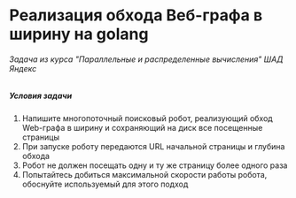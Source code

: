 # Реализация обхода Веб-графа в ширину на golang

###### Задача из курса "Параллельные и распределенные вычисления" ШАД Яндекс

##### Условия задачи

1. Напишите многопоточный поисковый робот, реализующий обход Web-графа в ширину  и сохраняющий на диск все посещенные страницы
2. При запуске роботу передаются URL начальной страницы и глубина обхода
3. Робот не должен посещать одну и ту же страницу более одного раза
4. Попытайтесь добиться максимальной скорости работы робота, обоснуйте используемый для этого подход

